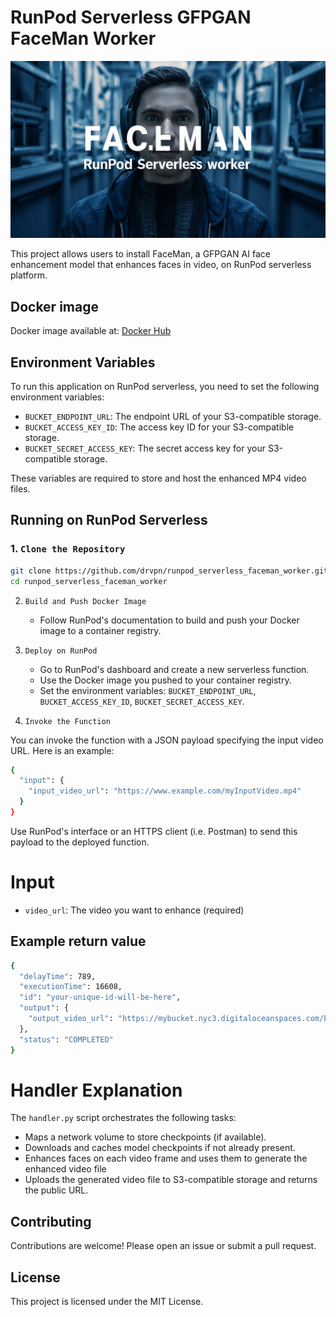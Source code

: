 # RunPod Serverless GFPGAN FaceMan Worker

![Banner](resources/Banner.png)

This project allows users to install FaceMan, a GFPGAN AI face enhancement model that enhances faces in video, on RunPod serverless platform.

## Docker image

Docker image available at: [Docker Hub](https://hub.docker.com/repository/docker/drvpn/runpod_serverless_faceman_worker)

## Environment Variables

To run this application on RunPod serverless, you need to set the following environment variables:

- `BUCKET_ENDPOINT_URL`: The endpoint URL of your S3-compatible storage.
- `BUCKET_ACCESS_KEY_ID`: The access key ID for your S3-compatible storage.
- `BUCKET_SECRET_ACCESS_KEY`: The secret access key for your S3-compatible storage.

These variables are required to store and host the enhanced MP4 video files.

## Running on RunPod Serverless

### 1. `Clone the Repository`

```sh
git clone https://github.com/drvpn/runpod_serverless_faceman_worker.git
cd runpod_serverless_faceman_worker
```

2. `Build and Push Docker Image`
   - Follow RunPod's documentation to build and push your Docker image to a container registry.

3. `Deploy on RunPod`
   - Go to RunPod's dashboard and create a new serverless function.
   - Use the Docker image you pushed to your container registry.
   - Set the environment variables: `BUCKET_ENDPOINT_URL`, `BUCKET_ACCESS_KEY_ID`, `BUCKET_SECRET_ACCESS_KEY`.

4. `Invoke the Function`

You can invoke the function with a JSON payload specifying the input video URL. Here is an example:

```sh
{
  "input": {
    "input_video_url": "https://www.example.com/myInputVideo.mp4"
  }
}
```

Use RunPod's interface or an HTTPS client (i.e. Postman) to send this payload to the deployed function.

# Input
- `video_url`: The video you want to enhance (required)

## Example return value
```sh
{
  "delayTime": 789,
  "executionTime": 16608,
  "id": "your-unique-id-will-be-here",
  "output": {
    "output_video_url": "https://mybucket.nyc3.digitaloceanspaces.com/Enhanced_GFPGAN/enhanced_2024_06_14_13.14.11.mp4"
  },
  "status": "COMPLETED"
}
```

# Handler Explanation

The `handler.py` script orchestrates the following tasks:

- Maps a network volume to store checkpoints (if available).
- Downloads and caches model checkpoints if not already present.
- Enhances faces on each video frame and uses them to generate the enhanced video file
- Uploads the generated video file to S3-compatible storage and returns the public URL.

## Contributing

Contributions are welcome! Please open an issue or submit a pull request.

## License

This project is licensed under the MIT License.

